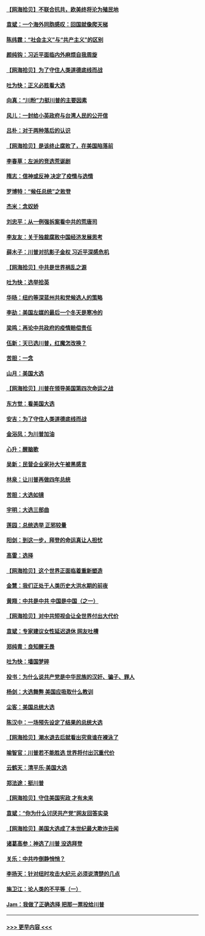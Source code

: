 #### [【网海拾贝】不联合抗共，欧美终将沦为殖民地](../pages/nsc993/n12565068.md?t=11220051) 
#### [袁斌：一个海外同胞感叹：回国就像爬天梯](../pages/nsc993/n12564986.md?t=11220051) 
#### [陈纬霆：“社会主义”与“共产主义”的区别](../pages/nsc993/n12562417.md?t=11220051) 
#### [颜纯钩：习近平面临内外麻烦自我周旋](../pages/nsc993/n12563356.md?t=11220051) 
#### [【网海拾贝】为了守住人类道德底线而战](../pages/nsc993/n12562542.md?t=11220051) 
#### [吐为快：正义必胜看大选](../pages/nsc993/n12561967.md?t=11220051) 
#### [向真：“川粉”力挺川普的主要因素](../pages/nsc993/n12560774.md?t=11220051) 
#### [风儿：一封给小英政府与台湾人民的公开信](../pages/nsc993/n12560581.md?t=11220051) 
#### [吕朴：对于两种落后的认识](../pages/nsc993/n12560492.md?t=11220051) 
#### [【网海拾贝】是该终止腐败了，在美国陷落前](../pages/nsc993/n12559936.md?t=11220051) 
#### [李春草：左派的竞选荒诞剧](../pages/nsc993/n12558380.md?t=11220051) 
#### [隋志：信神或反神 决定了疫情与选情](../pages/nsc993/n12558255.md?t=11220051) 
#### [罗博特：“候任总统”之败登](../pages/nsc993/n12558189.md?t=11220051) 
#### [杰米：念奴娇](../pages/nsc993/n12558174.md?t=11220051) 
#### [刘忠平：从一例强拆案看中共的荒唐司](../pages/nsc993/n12558036.md?t=11220051) 
#### [李友友：关于独裁腐败中国经济发展思考](../pages/nsc993/n12558004.md?t=11220051) 
#### [薛木子：川普对抗影子金权 习近平深感危机](../pages/nsc993/n12557342.md?t=11220051) 
#### [【网海拾贝】中共是世界祸乱之源](../pages/nsc993/n12555353.md?t=11220051) 
#### [吐为快：选举拾英](../pages/nsc993/n12555041.md?t=11220051) 
#### [华旸：纽约等深蓝州共和党候选人的策略](../pages/nsc993/n12554309.md?t=11220051) 
#### [李劼：美国左媒的最后一个冬天是寒冷的](../pages/nsc993/n12552947.md?t=11220051) 
#### [梁鸣：再论中共政府的疫情赔偿责任](../pages/nsc993/n12553012.md?t=11220051) 
#### [伍新：天已选川普，红魔怎改换？](../pages/nsc993/n12552970.md?t=11220051) 
#### [苦胆：一念](../pages/nsc993/n12552957.md?t=11220051) 
#### [山月：美国大选](../pages/nsc993/n12552446.md?t=11220051) 
#### [【网海拾贝】川普在领导美国第四次命运之战](../pages/nsc993/n12551973.md?t=11220051) 
#### [东方觉：看美国大选](../pages/nsc993/n12551647.md?t=11220051) 
#### [安吉：为了守住人类道德底线而战](../pages/nsc993/n12551111.md?t=11220051) 
#### [金浴凤：为川普加油](../pages/nsc993/n12551085.md?t=11220051) 
#### [心升：醒脑歌](../pages/nsc993/n12550984.md?t=11220051) 
#### [吴新：民营企业家孙大午被黑感言](../pages/nsc993/n12550656.md?t=11220051) 
#### [林泉：让川普再做四年总统](../pages/nsc993/n12550640.md?t=11220051) 
#### [苦胆：大选如镜](../pages/nsc993/n12550630.md?t=11220051) 
#### [宇明：大选三部曲](../pages/nsc993/n12550603.md?t=11220051) 
#### [莲园：总统选举 正邪较量](../pages/nsc993/n12550594.md?t=11220051) 
#### [阳剑：到这一步，拜登的命运真让人担忧](../pages/nsc993/n12549093.md?t=11220051) 
#### [高雷：选择](../pages/nsc993/n12549087.md?t=11220051) 
#### [【网海拾贝】这个世界正面临着重新塑造](../pages/nsc993/n12548326.md?t=11220051) 
#### [金慧：我们正处于人类历史大洪水期的前夜](../pages/nsc993/n12547914.md?t=11220051) 
#### [黄翔：中共是中共 中国是中国（之一）](../pages/nsc993/n12547576.md?t=11220051) 
#### [【网海拾贝】对中共短视会让全世界付出大代价](../pages/nsc993/n12546043.md?t=11220051) 
#### [袁斌：专家建议女性延迟退休 网友吐槽](../pages/nsc993/n12545424.md?t=11220051) 
#### [郑纯青：良知醒无畏](../pages/nsc993/n12545394.md?t=11220051) 
#### [吐为快：墙国梦碎](../pages/nsc993/n12545309.md?t=11220051) 
#### [投书：为什么说共产党是中华民族的汉奸、骗子、罪人](../pages/nsc993/n12545089.md?t=11220051) 
#### [杨剑：大选舞弊 美国应吸取什么教训](../pages/nsc993/n12543937.md?t=11220051) 
#### [尘客：美国总统大选](../pages/nsc993/n12543828.md?t=11220051) 
#### [陈汉中：一场预先设定了结果的总统大选](../pages/nsc993/n12543564.md?t=11220051) 
#### [【网海拾贝】潮水退去后就看出究竟谁在裸泳了](../pages/nsc993/n12543321.md?t=11220051) 
#### [喻智官：川普若不能胜选 世界将付出沉重代价](../pages/nsc993/n12541352.md?t=11220051) 
#### [云鹤天：清平乐‧美国大选](../pages/nsc993/n12540916.md?t=11220051) 
#### [郑法途：挺川普](../pages/nsc993/n12540898.md?t=11220051) 
#### [【网海拾贝】守住美国宪政 才有未来](../pages/nsc993/n12540423.md?t=11220051) 
#### [袁斌：“你为什么讨厌共产党”网友回答实录](../pages/nsc993/n12540208.md?t=11220051) 
#### [【网海拾贝】美国大选成了本世纪最大欺诈丑闻](../pages/nsc993/n12538029.md?t=11220051) 
#### [诸葛高参：神选了川普 没选拜登](../pages/nsc993/n12537664.md?t=11220051) 
#### [关乐：中共咋倒静悄悄？](../pages/nsc993/n12537615.md?t=11220051) 
#### [李扬天：针对纽时攻击大纪元 必须说清楚的几点](../pages/nsc993/n12536001.md?t=11220051) 
#### [施卫江：论人类的不平等（一）](../pages/nsc993/n12535700.md?t=11220051) 
#### [Jam：我做了正确选择 把那一票投给川普](../pages/nsc993/n12535743.md?t=11220051) 

----
#### [ >>> 更早内容 <<< ](../indexes/nsc993-earlier.md)

